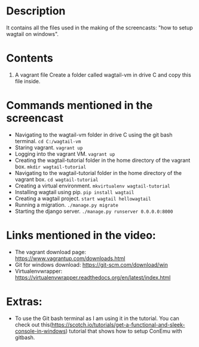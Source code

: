 # Description
It contains all the files used in the making of the screencasts: "how to setup wagtail on windows".

# Contents
1. A vagrant file
  Create a folder called wagtail-vm in drive C and copy this file inside.

# Commands mentioned in the screencast
- Navigating to the wagtail-vm folder in drive C using the git bash terminal.
  `cd C:/wagtail-vm`
- Staring vagrant.
  `vagrant up`
- Logging into the vagrant VM.
  `vagrant up`
- Creating the wagtail-tutorial folder in the home directory of the vagrant box.
  `mkdir wagtail-tutorial`
- Navigating to the wagtail-tutorial folder in the home directory of the vagrant box.
  `cd wagtail-tutorial`
- Creating a virtual environment.
  `mkvirtualenv wagtail-tutorial`
- Installing wagtail using pip.
  `pip install wagtail`
- Creating a wagtail project.
  `start wagtail hellowagtail`
- Running a migration.
  `./manage.py migrate`
- Starting the django server.
  `./manage.py runserver 0.0.0.0:8000`

# Links mentioned in the video:
- The vagrant download page: https://www.vagrantup.com/downloads.html
- Git for windows download: https://git-scm.com/download/win
- Virtualenvwrapper: https://virtualenvwrapper.readthedocs.org/en/latest/index.html

# Extras:
- To use the Git bash terminal as I am using it in the tutorial. You can check out this(https://scotch.io/tutorials/get-a-functional-and-sleek-console-in-windows) tutorial that shows how to setup ConEmu with gitbash.
